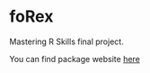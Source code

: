 # foRex

Mastering R Skills final project.

You can find package website [here](https://ilda-kacerja.github.io/foRex/) 
